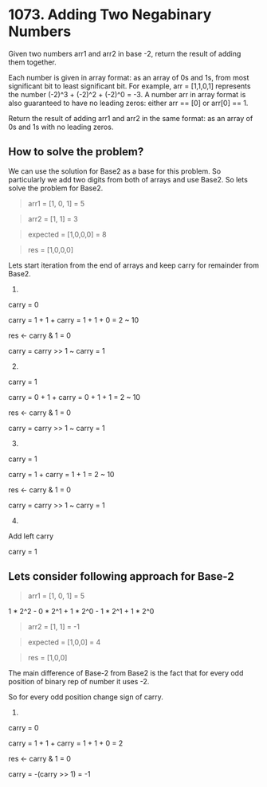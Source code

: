 # 1073. Adding Two Negabinary Numbers

Given two numbers arr1 and arr2 in base -2, return the result of adding them together.

Each number is given in array format:  as an array of 0s and 1s, from most significant bit to least significant bit.  For example, arr = [1,1,0,1] represents the number (-2)^3 + (-2)^2 + (-2)^0 = -3.  A number arr in array format is also guaranteed to have no leading zeros: either arr == [0] or arr[0] == 1.

Return the result of adding arr1 and arr2 in the same format: as an array of 0s and 1s with no leading zeros.

## How to solve the problem?

We can use the solution for Base2 as a base for this problem. So particularly we add two digits from both of arrays and use Base2. So lets solve the problem for Base2.

> arr1 = [1, 0, 1] = 5

> arr2 = [1, 1] = 3 

> expected = [1,0,0,0] = 8

> res = [1,0,0,0]

Lets start iteration from the end of arrays and keep carry for remainder from Base2.

1)

carry = 0

carry = 1 + 1 + carry = 1 + 1 + 0 = 2 ~ 10

res <- carry & 1 = 0

carry = carry >> 1 ~ carry = 1

2)

carry = 1

carry = 0 + 1 + carry = 0 + 1 + 1 = 2 ~ 10

res <- carry & 1 = 0

carry = carry >> 1 ~ carry = 1

3)

carry = 1

carry = 1 + carry = 1 + 1 = 2 ~ 10

res <- carry & 1 = 0

carry = carry >> 1 ~ carry = 1

4)

Add left carry

carry = 1

## Lets consider following approach for Base-2

> arr1 = [1, 0, 1] = 5

1 * 2^2 - 0 * 2^1 + 1 * 2^0
        - 1 * 2^1 + 1 * 2^0

> arr2 = [1, 1] = -1

> expected = [1,0,0] = 4

> res = [1,0,0]



The main difference of Base-2 from Base2 is the fact that for every odd position of binary rep of number it uses -2.

So for every odd position change sign of carry.

1)

carry = 0

carry = 1 + 1 + carry = 1 + 1 + 0 = 2

res <- carry & 1 = 0

carry = -(carry >> 1) = -1
